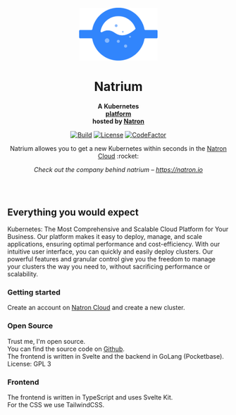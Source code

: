<p align="center">
    <a href="https://github.com/natrongmbh/natrium">
        <img height="120px" src="./assets/natrium-logo.png" />
    </a>
    <h1 align="center">
        Natrium
    </h1>
</p>

<p align="center">
  <strong>
    A Kubernetes <br />
    <a href="https://natron.cloud">platform</a>
    <br />
    hosted by <a href="https://natron.io">Natron</a>
  </strong>
</p>

<p align="center">
  <a href="https://github.com/natrongmbh/natrium/issues"><img
    src="https://img.shields.io/github/issues/natrongmbh/natrium"
    alt="Build"
  /></a>
  <a href="https://github.com/natrongmbh/natrium"><img
    src="https://img.shields.io/github/license/natrongmbh/natrium"
    alt="License"
  /></a>
  <a href="https://www.codefactor.io/repository/github/natrongmbh/natrium"><img
    src="https://www.codefactor.io/repository/github/natrongmbh/natrium/badge"
    alt="CodeFactor"
  /></a>
</p>

<p align="center">
  Natrium allowes you to get a new Kubernetes within seconds in the <a href="https://natron.cloud">Natron Cloud</a> :rocket:
</p>

<p align="center">
  <em>
    Check out the company behind natrium –
    <a
      href="https://natron.io/"
    >https://natron.io</a>
  </em>
</p>

<h2></h2>
<p>&nbsp;</p>

## Everything you would expect

Kubernetes: The Most Comprehensive and Scalable Cloud Platform for Your Business. Our platform makes it easy to deploy, manage, and scale applications, ensuring optimal performance and cost-efficiency. With our intuitive user interface, you can quickly and easily deploy clusters. Our powerful features and granular control give you the freedom to manage your clusters the way you need to, without sacrificing performance or scalability.

### Getting started

Create an account on [Natron Cloud](https://natron.cloud) and create a new cluster.

### Open Source

Trust me, I'm open source.  
You can find the source code on [Github](https://github.com/natrongmbh/natrium).  
The frontend is written in Svelte and the backend in GoLang (Pocketbase).  
License: GPL 3

### Frontend

The frontend is written in TypeScript and uses Svelte Kit.  
For the CSS we use TailwindCSS.

<h2></h2>
<p>&nbsp;</p>
